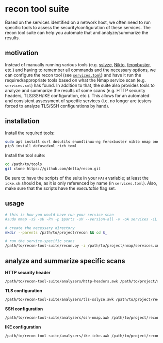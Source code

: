 # recon tool suite

Based on the services identified on a network host, we often need to run specific tools to assess the security/configuration of these services.
The recon tool suite can help you automate that and analyze/summarize the results.

## motivation

Instead of manually running various tools (e.g. [sslyze](https://github.com/nabla-c0d3/sslyze), [Nikto](https://cirt.net/nikto2), [feroxbuster](https://github.com/epi052/feroxbuster), etc.) and having to remember all commands and the necessary options, we can configure the recon tool (see [`services.toml`](services.toml)) and have it run the required/appropriate tools based on what the Nmap service scan (e.g. `services.xml`) has found.
In addition to that, the suite also provides tools to analyze and summarize the results of some scans (e.g. HTTP security headers, TLS/SSH/IKE configuration, etc.).
This allows for an automated and consistent assessment of specific services (i.e. no longer are testers forced to analyze TLS/SSH configurations by hand).

## installation

Install the required tools:

```sh
sudo apt install curl dnsutils enum4linux-ng feroxbuster nikto nmap onesixtyone seclists smbclient snmp sslyze testssl.sh whatweb
pip3 install defusedxml rich toml
```

Install the tool suite:

```sh
cd /path/to/tools
git clone https://github.com/4elta/recon.git
```

Be sure to have the scripts of the suite in your `PATH` variable; at least the `icke.sh` should be, as it is only referenced by name (in `services.toml`).
Also, make sure that the scripts have the *executable* flag set.

## usage 

```sh
# this is how you would have run your service scan
#sudo nmap -sS -sU -Pn -p $ports -sV --version-all -v -oA services -iL targets-online.txt 

# create the necessary directory
mkdir --parents /path/to/project/recon && cd $_

# run the service-specific scans
/path/to/recon-tool-suite/recon.py -i /path/to/project/nmap/services.xml -o .
```

## analyze and summarize specific scans

**HTTP security header**

```sh
/path/to/recon-tool-suite/analyzers/http-headers.awk /path/to/project/recon/*/services/*-index.log
```

**TLS configuration**

```sh
/path/to/recon-tool-suite/analyzers/tls-sslyze.awk /path/to/project/recon/*/services/*-sslyze.log
```

**SSH configuration**

```sh
/path/to/recon-tool-suite/analyzers/ssh-nmap.awk /path/to/project/recon/*/services/ssh*nmap.log
```

**IKE configuration**

```sh
/path/to/recon-tool-suite/analyzers/ike-icke.awk /path/to/project/recon/*/services/*-icke.log
```


